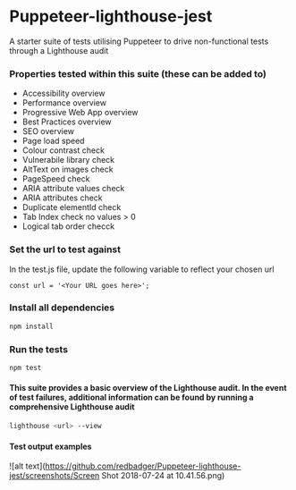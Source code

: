 # Puppeteer-lighthouse-jest
A starter suite of tests utilising Puppeteer to drive non-functional tests through a Lighthouse audit

### Properties tested within this suite (these can be added to)

- Accessibility overview
- Performance overview
- Progressive Web App overview
- Best Practices overview
- SEO overview
- Page load speed
- Colour contrast check
- Vulnerabile library check
- AltText on images check
- PageSpeed check
- ARIA attribute values check
- ARIA attributes check
- Duplicate elementId check
- Tab Index check no values > 0
- Logical tab order checck

### Set the url to test against

In the test.js file, update the following variable to reflect your chosen url

```
const url = '<Your URL goes here>';
```

### Install all dependencies

```bash
npm install
```

### Run the tests

```bash
npm test
```

#### This suite provides a basic overview of the Lighthouse audit. In the event of test failures, additional information can be found by running a comprehensive Lighthouse audit

```bash
lighthouse <url> --view
```

#### Test output examples

![alt text](https://github.com/redbadger/Puppeteer-lighthouse-jest/screenshots/Screen Shot 2018-07-24 at 10.41.56.png)



